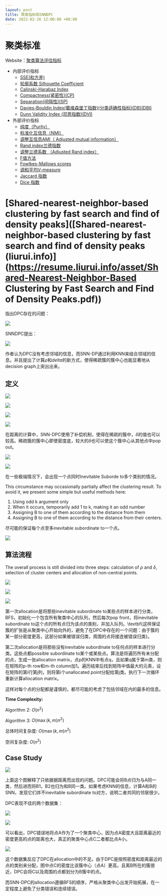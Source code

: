 ```yaml
---
layout: post
title: 聚类指标和SNNDPC
date: 2022-02-26 12:00:00 +08:00
---
```




# 聚类标准

Website：[聚类算法评估指标](https://www.biaodianfu.com/cluster-score.html) 

- 内部评价指标
  - [SSE(和方差)](https://www.biaodianfu.com/cluster-score.html#SSE(和方差))
  - [轮廓系数 Silhouette Coefficient](https://www.biaodianfu.com/cluster-score.html#轮廓系数_Silhouette_Coefficient)
  - [Calinski-Harabaz Index](https://www.biaodianfu.com/cluster-score.html#CalinskiHarabaz_Index)
  - [Compactness(紧密性)(CP)](https://www.biaodianfu.com/cluster-score.html#Compactness(紧密性)(CP))
  - [Separation(间隔性)(SP)](https://www.biaodianfu.com/cluster-score.html#Separation(间隔性)(SP))
  - [Davies-Bouldin Index(戴维森堡丁指数)(分类适确性指标)(DB)(DBI)](https://www.biaodianfu.com/cluster-score.html#DaviesBouldin_Index(戴维森堡丁指数)(分类适确性指标)(DB)(DBI))
  - [Dunn Validity Index (邓恩指数)(DVI)](https://www.biaodianfu.com/cluster-score.html#Dunn_Validity_Index_(邓恩指数)(DVI))
- 外部评价指标
  - [纯度（Purity）](https://www.biaodianfu.com/cluster-score.html#纯度（Purity）)
  - [标准化互信息（NMI）](https://www.biaodianfu.com/cluster-score.html#标准化互信息（NMI）)
  - [调整互信息AMI（ Adjusted mutual information）](https://www.biaodianfu.com/cluster-score.html#调整互信息AMI（_Adjusted_mutual_information）)
  - [Rand index兰德指数](https://www.biaodianfu.com/cluster-score.html#Rand_index兰德指数)
  - [调整兰德系数 （Adjusted Rand index）](https://www.biaodianfu.com/cluster-score.html#调整兰德系数_（Adjusted_Rand_index）)
  - [F值方法](https://www.biaodianfu.com/cluster-score.html#F值方法)
  - [Fowlkes-Mallows scores](https://www.biaodianfu.com/cluster-score.html#FowlkesMallows_scores)
  - [调和平均V-measure](https://www.biaodianfu.com/cluster-score.html#调和平均Vmeasure)
  - [Jaccard 指数](https://www.biaodianfu.com/cluster-score.html#Jaccard_指数)
  - [Dice 指数](https://www.biaodianfu.com/cluster-score.html#Dice_指数)



# [Shared-nearest-neighbor-based clustering by fast search and find of density peaks]([Shared-nearest-neighbor-based clustering by fast search and find of density peaks (liurui.info)](https://resume.liurui.info/asset/Shared-Nearest-Neighbor-Based Clustering by Fast Search and Find of Density Peaks.pdf))



指出DPC存在的问题：

![](https://raw.githubusercontent.com/Youth-49/ImageHosting/main/img/SNNDPC-DPC-disadvantages.png)

SNNDPC提出：

![](https://raw.githubusercontent.com/Youth-49/ImageHosting/main/img/SNNDPC-Innovation.png)

作者认为DPC没有考虑邻域的信息，而SNN-DP通过利用KNN来结合领域的信息。并且提出了计算$\rho$和$delta$的新方式，使得稀疏簇的簇中心也能显著地从decision graph上突出出来。



## 定义

![](https://raw.githubusercontent.com/Youth-49/ImageHosting/main/img/SNNDPC-Definition1.png)

![](https://raw.githubusercontent.com/Youth-49/ImageHosting/main/img/SNNDPC-Definition2.png)

![](https://raw.githubusercontent.com/Youth-49/ImageHosting/main/img/SNNDPC-Defination3.png)

![](https://raw.githubusercontent.com/Youth-49/ImageHosting/main/img/SNNDPC-Definition4.png)

在距离的计算中，SNN-DPC使用了补偿机制，使得在稀疏的簇中，$\delta$的值也可以较高。稀疏簇的簇中心即使密度底，较大的$\delta$也可以使这个簇中心从其他点中pop out。

![](https://raw.githubusercontent.com/Youth-49/ImageHosting/main/img/SNNDPC-Definition5.png)

![](https://raw.githubusercontent.com/Youth-49/ImageHosting/main/img/SNNDPC-Defination6.png)

在一些极端情况下，会出现一个点同时Inevitable Suborde to多个类别的情况。

This circumstance may occasionally partially affect the clustering result. To avoid it, we present some simple but useful methods here:

1. Using odd k argument only
2. When it occurs, temporarily add 1 to k, making it an odd number
3. Assigning B to one of them according to the distance from them
4. Assigning B to one of them according to the distance from their centers.

尽可能的保证每个点至多inevitable subordinate to一个点。

![](https://raw.githubusercontent.com/Youth-49/ImageHosting/main/img/SNNDPC-Defination7.png)



## 算法流程

The overall process is still divided into three steps: calculation of $ρ$ and $δ$, selection of cluster centers and allocation of non-central points.

![](https://raw.githubusercontent.com/Youth-49/ImageHosting/main/img/SNNDPC-algo1.png)

![](https://raw.githubusercontent.com/Youth-49/ImageHosting/main/img/SNNDPC-algo2.png)

![](https://raw.githubusercontent.com/Youth-49/ImageHosting/main/img/SNNDPC-algo3.png)

第一次allocation是将那些inevitable subordinate to某些点的样本进行分类，BFS，初始化一个包含所有聚类中心的队列，然后每次pop front，将inevitable subordinate to这个点的所有点归为该点的类别，并加入队列。\textbf{这样保证簇的扩张是从聚类中心开始向外的，避免了在DPC中存在的一个问题：由于簇的某一部分密度更高，这部分如果被错误归类，周围的点将接连被错误归类}。

第二次allocation是将那些没有inevitable subordinate to任何点的样本进行分类。这些点都possible subordinate to某个或某些点。算法是将遍历所有未分配的点，生成一张allocation matrix，点p的KNN中有点q，且如果q属于第m类，则在矩阵的p-th row和m-th column加1。遍历结束后找到矩阵中值最大的元素，设在矩阵的第i行第j列，则将第i个unallocated point分配给第j类。执行下一次循环重新计算allocation matrix。

这样对每个点的分配都是谨慎的，都尽可能的考虑了包括邻域在内的最多的信息。

**Time Complexity:**

Algorithm 2: $O(n^2)$

Algorithm 3: $O(\max(k,m)n^2)$

总体时间复杂度: $O(\max(k,m)n^2)$

空间复杂度: $O(n^2)$





## Case Study

![](https://raw.githubusercontent.com/Youth-49/ImageHosting/main/img/SNNDPC-Exp1.png)

上面这个图解释了只依据据距离而出现的问题。DPC可能会将B点归为与A同一类，然后进而将B1，B2也归为和B同一类。如果考虑KNN的信息，计算A和B的SNN，发现它们并不inevitable subordinate to对方，说明二者共同的邻居很少。

DPC表现不佳的两个数据集：

![](https://raw.githubusercontent.com/Youth-49/ImageHosting/main/img/SNNDPC-DPCinJain.png)

![](https://raw.githubusercontent.com/Youth-49/ImageHosting/main/img/SNNDPC-DPCinJain_statistics.png)

可以看出，DPC错误地将点A作为了一个聚类中心，因为点A密度大且距离最近的密度更高的点的距离也大，真正的聚类中心点C二者都比点A小。

![](https://raw.githubusercontent.com/Youth-49/ImageHosting/main/img/SNNDPC-CominPathbase.png)

这个数据集反应了DPC在allocation中的不足。由于DPC是按照密度和距离最近的点的类别来分配，图中点C的密度比该簇中心（点A）更高，且离B所在的簇很近，DPC会将C以及周围的点都划分为B簇中的点。

而SNN-DPC的allocation遵循BFS的顺序，严格从聚类中心出发开始拓展，在一定程度上避免了分类错误和连续错误。